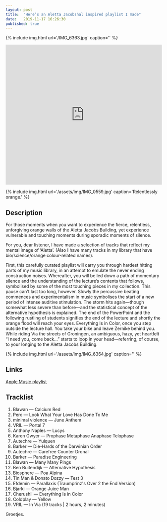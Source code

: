 ```yaml
---
layout: post
title:  "Here’s an Aletta Jacobshal inspired playlist I made"
date:   2019-11-17 16:26:30
published: true
---
```


{% include img.html url='/IMG_6363.jpg' caption='' %}

<iframe allow="autoplay *; encrypted-media *;" frameborder="0" height="450" style="width:100%;max-width:660px;overflow:hidden;background:transparent;" sandbox="allow-forms allow-popups allow-same-origin allow-scripts allow-storage-access-by-user-activation allow-top-navigation-by-user-activation" src="https://embed.music.apple.com/nl/playlist/aletta-jacobshal/pl.u-xlyNNxdFGr6yrN?l=en"></iframe>

{% include img.html url='/assets/img/IMG_0559.jpg' caption='Relentlessly orange.' %}

## Description
For those moments when you want to experience the fierce, relentless, unforgiving orange walls of the Aletta Jacobs Building, yet experience vulnerable and touching moments during sporadic moments of silence. 

For you, dear listener, I have made a selection of tracks that reflect my mental image of ‘Aletta’. (Also I have many tracks in my library that have bio/science/orange colour-related names). 

First, this carefully curated playlist will carry you through hardest hitting parts of my music library, in an attempt to emulate the never ending construction noises. Whereafter, you will be led down a path of momentary silence and the understanding of the lecture’s contents that follows, symbolised by some of the most touching pieces in my collection. 
This pause can’t last too long, however. Slowly the percussive beating commences and experimentalism in music symbolises the start of a new period of intense auditive stimulation. 
The storm hits again—though somewhat less severe than before—and the statistical concept of the alternative hypothesis is explained. The end of the PowerPoint and the following rustling of students signifies the end of the lecture and shortly the orange flood will reach your eyes. Everything Is in Color, once you step outside the lecture hall. 
You take your bike and leave Zernike behind you. While riding Via the streets of Groningen, an ambiguous, hazy, yet heartfelt “I need you, come back...” starts to loop in your head—referring, of course, to your longing to the Aletta Jacobs Building.

{% include img.html url='/assets/img/IMG_6364.jpg' caption='' %}

## Links
[Apple Music playlist](https://music.apple.com/nl/playlist/aletta-jacobshal/pl.u-xlyNNxdFGr6yrN?l=en)

## Tracklist
1. Blawan — Calcium Red
2. Perc — Look What Your Love Has Done To Me
3. minimal violence — June Anthem
4. VRIL — Portal 7
5. Anthony Naples — Lucys
6. Karen Gwyer — Prophase Metaphase Anaphase Telophase
7. Autechre — Yulquen
8. Barker — Die-Hards of the Darwinian Order
9. Autechre — Carefree Counter Dronal
10. Barker — Paradise Engineering
11. Blawan — Many Many Pings 
12. Ben Buitendijk — Alternative Hypothesis
13. Biosphere — Poa Alpina
14. Tin Man & Donato Dozzy — Test 3
15. Efdemin — Parallaxis (Traumprinz's Over 2 the End Version)
16. Bjarki — Orange Juice Man
17. Cherushii — Everything Is in Color
18. Coldplay — Yellow
19. VRIL — In Via
(19 tracks | 2 hours, 2 minutes)

Groetjes.